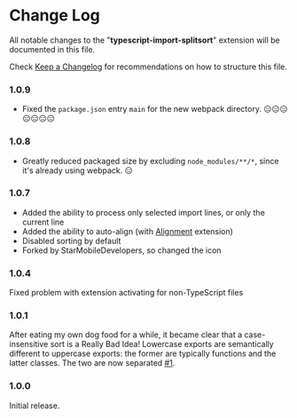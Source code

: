 # Change Log
All notable changes to the "**typescript-import-splitsort**" extension will be documented in this file.

Check [Keep a Changelog](http://keepachangelog.com/) for recommendations on how to structure this file.

### 1.0.9

- Fixed the `package.json` entry `main` for the new webpack directory. 😑😑😑😑😑😑😑

### 1.0.8

- Greatly reduced packaged size by excluding `node_modules/**/*`, since it's already using webpack. 😑

### 1.0.7

- Added the ability to process only selected import lines, or only the current line
- Added the ability to auto-align (with [Alignment](https://github.com/annsk/vscode-alignment) extension)
- Disabled sorting by default
- Forked by StarMobileDevelopers, so changed the icon

### 1.0.4

Fixed problem with extension activating for non-TypeScript files

### 1.0.1

After eating my own dog food for a while, it became clear that a case-insensitive sort is a Really Bad Idea! Lowercase exports are semantically different to uppercase exports: the former are typically functions and the latter classes. The two are now separated [#1](https://github.com/mflorence99/typescript-import-splitsort/issues/1).

### 1.0.0

Initial release.

